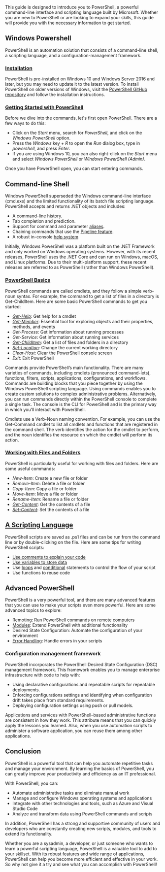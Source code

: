 This guide is designed to introduce you to PowerShell, a powerful command-line interface and scripting language built by Microsoft. Whether you are new to PowerShell or are looking to expand your skills, this guide will provide you with the necessary information to get started.

## Windows Powershell

PowerShell is an automation solution that consists of a command-line shell, a scripting language, and a configuration-management framework.

### [Installation](Install\installation.md)
PowerShell is pre-installed on Windows 10 and Windows Server 2016 and later, but you may need to update it to the latest version. To install PowerShell on older versions of Windows, visit the [PowerShell GitHub repository](https://github.com/PowerShell/PowerShell) and follow the installation instructions.

### [Getting Started with PowerShell](GetStart.md)
Before we dive into the commands, let's first open PowerShell. There are a few ways to do this:

+ Click on the *Start* menu, search for *PowerShell*, and click on the *Windows PowerShell* option.
+ Press the *Windows* key + *R* to open the *Run* dialog box, type in *powershell*, and press *Enter*.
+ If you are using Windows 10, you can also right-click on the *Start* menu and select *Windows PowerShell* or *Windows PowerShell (Admin)*.

Once you have PowerShell open, you can start entering commands.

## Command-line Shell

Windows PowerShell superseded the Windows command-line interface (cmd.exe) and the limited functionality of its batch file scripting language. PowerShell accepts and returns .NET objects and includes:

+ A command-line history.
+ Tab completion and prediction.
+ Support for command and parameter [aliases](getalias.md).
+ Chaining commands that use the [Pipeline feature](pipeline.md).
+ A robust in-console [help system](gethelp.md)

Initially, Windows PowerShell was a platform built on the .NET Framework and only worked on Windows operating systems. However, with its recent releases, PowerShell uses the .NET Core and can run on Windows, macOS, and Linux platforms. Due to their multi-platform support, these recent releases are referred to as PowerShell (rather than Windows PowerShell).

### [PowerShell Basics](GetStart.md)
PowerShell commands are called cmdlets, and they follow a simple verb-noun syntax. For example, the command to get a list of files in a directory is Get-ChildItem. Here are some basic PowerShell commands to get you started:

+ [*Get-Help*](gethelp.md): Get help for a cmdlet
+ [*Get-Member*](get_member.md): Essential tool for exploring objects and their properties, methods, and events
+ *Get-Process*: Get information about running processes
+ *Get-Service*: Get information about running services
+ [*Get-ChildItem*](files_folders.md#get-childitem): Get a list of files and folders in a directory
+ [*Set-Location*](files_folders.md#set-location): Change the current working directory
+ *Clear-Host*: Clear the PowerShell console screen
+ *Exit*: Exit PowerShell

Commands provide PowerShell’s main functionality. There are many varieties of commands, including cmdlets (pronounced command-lets), functions, filters, scripts, applications, configurations, and workflows. Commands are building blocks that you piece together by using the Windows PowerShell scripting language. Using commands enables you to create custom solutions to complex administrative problems. Alternatively, you can run commands directly within the PowerShell console to complete a single task. The console is the CLI for PowerShell and is the primary way in which you'll interact with PowerShell.

Cmdlets use a Verb-Noun naming convention. For example, you can use the Get-Command cmdlet to list all cmdlets and functions that are registered in the command shell. The verb identifies the action for the cmdlet to perform, and the noun identifies the resource on which the cmdlet will perform its action.

### [Working with Files and Folders](files_folders.md)
PowerShell is particularly useful for working with files and folders. Here are some useful commands:

+ *New-Item*: Create a new file or folder
+ *Remove-Item*: Delete a file or folder
+ *Copy-Item*: Copy a file or folder
+ *Move-Item*: Move a file or folder
+ *Rename-Item*: Rename a file or folder
+ [*Get-Content*](out_format.md#get-content): Get the contents of a file
+ [*Set-Content*](out_format.md#set-content): Set the contents of a file

## [A Scripting Language](./Scripting/variables.md)

PowerShell scripts are saved as .ps1 files and can be run from the command line or by double-clicking on the file. Here are some tips for writing PowerShell scripts:

+ [Use comments to explain your code](./Scripting/comments.md)
+ [Use variables to store data](./Scripting/variables.md)
+ Use [loops](./Scripting/loops.md) and [conditional](./Scripting/cond.md) statements to control the flow of your script
+ Use functions to reuse code

## Advanced PowerShell

PowerShell is a very powerful tool, and there are many advanced features that you can use to make your scripts even more powerful. Here are some advanced topics to explore:

+ Remoting: Run PowerShell commands on remote computers
+ [Modules](./Advanced/modules.md): Extend PowerShell with additional functionality
+ Desired State Configuration: Automate the configuration of your environment
+ [Error Handling](./Advanced/ErrorHandling.md): Handle errors in your scripts

### Configuration management framework
PowerShell incorporates the PowerShell Desired State Configuration (DSC) management framework. This framework enables you to manage enterprise infrastructure with code to help with:

+ Using declarative configurations and repeatable scripts for repeatable deployments.
+ Enforcing configurations settings and identifying when configuration drift takes place from standard requirements.
+ Deploying configuration settings using push or pull models.

Applications and services with PowerShell–based administrative functions are consistent in how they work. This attribute means that you can quickly apply the lessons you learned. Also, when you use automation scripts to administer a software application, you can reuse them among other applications.

## Conclusion

PowerShell is a powerful tool that can help you automate repetitive tasks and manage your environment. By learning the basics of PowerShell, you can greatly improve your productivity and efficiency as an IT professional.

With PowerShell, you can:

* Automate administrative tasks and eliminate manual work
* Manage and configure Windows operating systems and applications
* Integrate with other technologies and tools, such as Azure and Visual Studio Code
* Analyze and transform data using PowerShell commands and scripts

In addition, PowerShell has a strong and supportive community of users and developers who are constantly creating new scripts, modules, and tools to extend its functionality.

Whether you are a sysadmin, a developer, or just someone who wants to learn a powerful scripting language, PowerShell is a valuable tool to add to your skillset. With its robust features and wide range of applications, PowerShell can help you become more efficient and effective in your work. So why not give it a try and see what you can accomplish with PowerShell!
